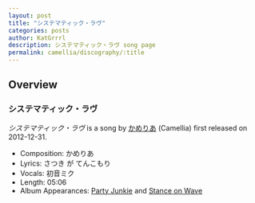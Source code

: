 ```yaml
---
layout: post
title: "システマティック・ラヴ"
categories: posts
author: KatGrrrl
description: システマティック・ラヴ song page
permalink: camellia/discography/:title
---
```


## Overview

### システマティック・ラヴ

*システマティック・ラヴ* is a song by [かめりあ](/camellia) (Camellia) first released on 2012-12-31.

* Composition: かめりあ
* Lyrics: さつき が てんこもり
* Vocals: 初音ミク
* Length: 05:06
* Album Appearances: [Party Junkie](https://www.nicovideo.jp/watch/sm19696423) and [Stance on Wave](<{% link postsInclude/_posts/camellia/albums/Stance-on-Wave/2023-12-06-Stance-on-Wave.md %}>)
